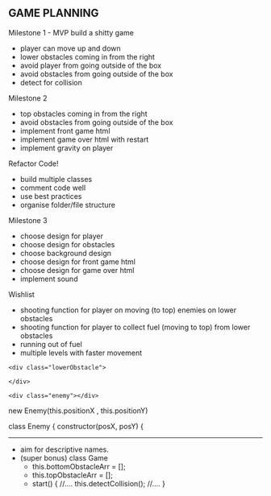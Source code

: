GAME PLANNING
-----------------

Milestone 1 - MVP
build a shitty game

- player can move up and down
- lower obstacles coming in from the right
- avoid player from going outside of the box
- avoid obstacles from going outside of the box
- detect for collision

Milestone 2

- top obstacles coming in from the right
- avoid obstacles from going outside of the box
- implement front game html
- implement game over html with restart
- implement gravity on player


Refactor Code!
- build multiple classes
- comment code well
- use best practices
- organise folder/file structure

Milestone 3 
- choose design for player
- choose design for obstacles
- choose background design
- choose design for front game html
- choose design for game over html
- implement sound


Wishlist
- shooting function for player on moving (to top) enemies on lower obstacles
- shooting function for player to collect fuel (moving to top) from lower obstacles
- running out of fuel
- multiple levels with faster movement


<div id="board">


    <div class="lowerObstacle">
        
    </div>

    <div class="enemy"></div>

</div>


new Enemy(this.positionX , this.positionY)


class Enemy {
    constructor(posX, posY) {


___________

- aim for descriptive names.
- (super bonus) class Game
  - this.bottomObstacleArr = [];
  - this.topObstacleArr = [];
  - start() {
        //....
        this.detectCollision();
        //....
  }